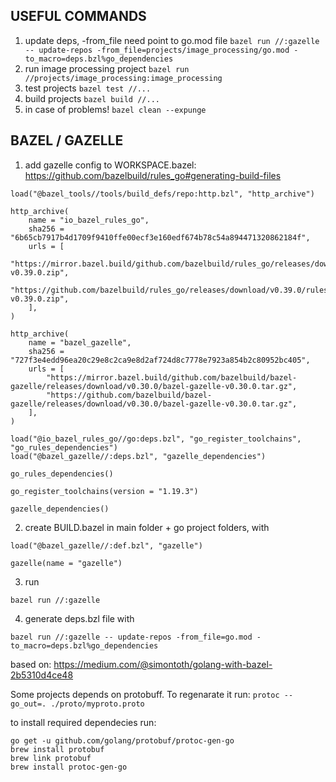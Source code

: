 ## USEFUL COMMANDS

1. update deps, -from_file need point to go.mod file
```bazel run //:gazelle -- update-repos -from_file=projects/image_processing/go.mod -to_macro=deps.bzl%go_dependencies```
2. run image processing project
```bazel run //projects/image_processing:image_processing```
3. test projects
```bazel test //...```
4. build projects
```bazel build //...```
5. in case of problems!
```bazel clean --expunge```


## BAZEL / GAZELLE

1. add gazelle config to WORKSPACE.bazel: https://github.com/bazelbuild/rules_go#generating-build-files
```
load("@bazel_tools//tools/build_defs/repo:http.bzl", "http_archive")

http_archive(
    name = "io_bazel_rules_go",
    sha256 = "6b65cb7917b4d1709f9410ffe00ecf3e160edf674b78c54a894471320862184f",
    urls = [
        "https://mirror.bazel.build/github.com/bazelbuild/rules_go/releases/download/v0.39.0/rules_go-v0.39.0.zip",
        "https://github.com/bazelbuild/rules_go/releases/download/v0.39.0/rules_go-v0.39.0.zip",
    ],
)

http_archive(
    name = "bazel_gazelle",
    sha256 = "727f3e4edd96ea20c29e8c2ca9e8d2af724d8c7778e7923a854b2c80952bc405",
    urls = [
        "https://mirror.bazel.build/github.com/bazelbuild/bazel-gazelle/releases/download/v0.30.0/bazel-gazelle-v0.30.0.tar.gz",
        "https://github.com/bazelbuild/bazel-gazelle/releases/download/v0.30.0/bazel-gazelle-v0.30.0.tar.gz",
    ],
)

load("@io_bazel_rules_go//go:deps.bzl", "go_register_toolchains", "go_rules_dependencies")
load("@bazel_gazelle//:deps.bzl", "gazelle_dependencies")

go_rules_dependencies()

go_register_toolchains(version = "1.19.3")

gazelle_dependencies()
```
2. create BUILD.bazel in main folder + go project folders, with
```
load("@bazel_gazelle//:def.bzl", "gazelle")

gazelle(name = "gazelle")
```
3. run 
```
bazel run //:gazelle
```
4. generate deps.bzl file with 
```
bazel run //:gazelle -- update-repos -from_file=go.mod -to_macro=deps.bzl%go_dependencies
```

based on: https://medium.com/@simontoth/golang-with-bazel-2b5310d4ce48


Some projects depends on protobuff. To regenarate it run:
`protoc --go_out=. ./proto/myproto.proto`

to install required dependecies run:
```
go get -u github.com/golang/protobuf/protoc-gen-go
brew install protobuf
brew link protobuf
brew install protoc-gen-go
```

